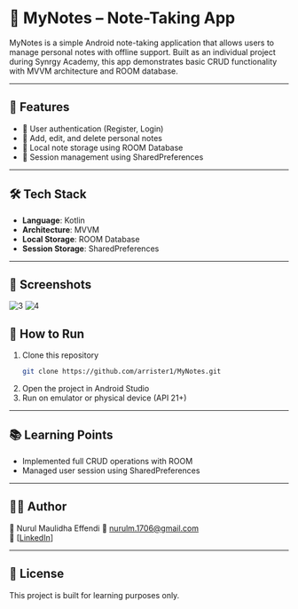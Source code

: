 # 📝 MyNotes – Note-Taking App

MyNotes is a simple Android note-taking application that allows users to manage personal notes with offline support. Built as an individual project during Synrgy Academy, this app demonstrates basic CRUD functionality with MVVM architecture and ROOM database.

---

## 🚀 Features

- 🔐 User authentication (Register, Login)
- 📝 Add, edit, and delete personal notes
- 💾 Local note storage using ROOM Database
- 🔐 Session management using SharedPreferences

---

## 🛠️ Tech Stack

- **Language**: Kotlin  
- **Architecture**: MVVM  
- **Local Storage**: ROOM Database  
- **Session Storage**: SharedPreferences  

---

## 📸 Screenshots


![3](https://github.com/user-attachments/assets/6cfa9131-fc8a-42d2-986e-2fcd70a334c1)
![4](https://github.com/user-attachments/assets/aa6bfbdb-5a56-4d36-bbe2-fe6581f91445)


## 🧪 How to Run

1. Clone this repository  
   ```bash
   git clone https://github.com/arrister1/MyNotes.git
   ```
2. Open the project in Android Studio
3. Run on emulator or physical device (API 21+)

---

## 📚 Learning Points

- Implemented full CRUD operations with ROOM
- Managed user session using SharedPreferences

---

## 🙋‍♂️ Author

👤 Nurul Maulidha Effendi
📧 nurulm.1706@gmail.com  
🔗 [[LinkedIn](https://www.linkedin.com/in/nurul-maulidha/)]

---

## 📄 License

This project is built for learning purposes only.
